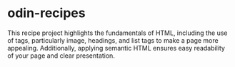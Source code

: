 # odin-recipes

This recipe project highlights the fundamentals of HTML, including the use of tags, particularly image, headings, and list tags to make a page more appealing.
Additionally, applying semantic HTML ensures easy readability of your page and clear presentation.